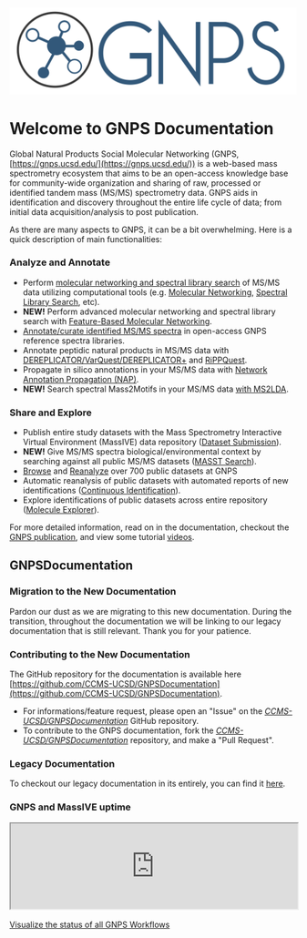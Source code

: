 ![logo](/img/GNPS_logo_original.png)

# Welcome to GNPS Documentation

Global Natural Products Social Molecular Networking (GNPS, [https://gnps.ucsd.edu/](https://gnps.ucsd.edu/)) is a web-based mass spectrometry ecosystem that aims to be an open-access knowledge base for community-wide organization and sharing of raw, processed or identified tandem mass (MS/MS) spectrometry data. GNPS aids in identification and discovery throughout the entire life cycle of data; from initial data acquisition/analysis to post publication.

As there are many aspects to GNPS, it can be a bit overwhelming. Here is a quick description of main functionalities:

### Analyze and Annotate

* Perform [molecular networking and spectral library search](gnpsanalysisoverview.md) of MS/MS data utilizing computational tools (e.g. [Molecular Networking](networking.md), [Spectral Library Search](librarysearch.md), etc).
* **NEW!** Perform advanced molecular networking and spectral library search with [Feature-Based Molecular Networking](featurebasedmolecularnetworking.md).
* [Annotate/curate identified MS/MS spectra](spectrumcuration.md) in open-access GNPS reference spectra libraries.
* Annotate peptidic natural products in MS/MS data with [DEREPLICATOR/VarQuest/DEREPLICATOR+](dereplicator.md) and [RiPPQuest](https://gnps.ucsd.edu/ProteoSAFe/static/gnps-theoretical.jsp). <!--[MetaMiner](metaminer.md) , [CycloNovo](cyclonovo.md)-->
* Propagate in silico annotations in your MS/MS data with [Network Annotation Propagation (NAP)](nap.md).
* **NEW!** Search spectral Mass2Motifs in your MS/MS data [with MS2LDA](ms2lda.md).

### Share and Explore

* Publish entire study datasets with the Mass Spectrometry Interactive Virtual Environment (MassIVE) data repository ([Dataset Submission](datasets.md)).
* **NEW!** Give MS/MS spectra biological/environmental context by searching against all public MS/MS datasets ([MASST Search](masst.md)).
* [Browse](datasets#browsing-datasets) and [Reanalyze](datasets#reanalyze-datasets) over 700 public datasets at GNPS
* Automatic reanalysis of public datasets with automated reports of new identifications ([Continuous Identification](continuousid.md)).
* Explore identifications of public datasets across entire repository ([Molecule Explorer](moleculeexplorer.md)).

For more detailed information, read on in the documentation, checkout the [GNPS publication](https://www.nature.com/articles/nbt.3597), and view some tutorial [videos](https://www.youtube.com/channel/UCufTdDIUPjfoN604Igv_29g/videos).

<!-- ## What is GNPS good for?

There are so many aspects to GNPS as it serves a diverse community. Here we wanted to highlight a few ways we think GNPS has been useful. We also highlight some of the creative ways the community has used GNPS's tools.

### Compound Identification (Dereplication)

Identify MS/MS spectra in your data to state of the art community MS/MS spectral libraries.

### Novel Analog Identification

We use GNPS's molecular networking to identify a novel analog of Stenothricin.

### Relative Quantification Across Samples

### Global Chemistry Visualization

When did we visualize stuff?

### Determine Biological/Chemical Context of Unknown Molecules



### Dataset Deposition for Publication

Today, the scientific community is clamouring for reproducibility of results that has resulted in cries for data transparency. Publications that lack public data are viewed with skepticism and rightfully so. GNPS is a place to deposit your data to in order to facilitate the review process as well as provide the community a resource to advance reproducible and rigorous science.

### Reference MS/MS Spectrum Publication for Re-identification

Put your MS/MS spectrum of a known compound in GNPS spectral libraries, so you never have to manually re-identify a compound in your own samples ever again. -->

## GNPSDocumentation

### Migration to the New Documentation

Pardon our dust as we are migrating to this new documentation. During the transition, throughout the documentation we will be linking to our legacy documentation that is still relevant. Thank you for your patience.

### Contributing to the New Documentation

The GitHub repository for the documentation is available here [https://github.com/CCMS-UCSD/GNPSDocumentation](https://github.com/CCMS-UCSD/GNPSDocumentation).

- For informations/feature request, please open an "Issue" on the [*CCMS-UCSD/GNPSDocumentation*]((https://github.com/CCMS-UCSD/GNPSDocumentation)) GitHub repository.
- To contribute to the GNPS documentation, fork the [*CCMS-UCSD/GNPSDocumentation*]((https://github.com/CCMS-UCSD/GNPSDocumentation)) repository, and make a "Pull Request".

### Legacy Documentation

To checkout our legacy documentation in its entirely, you can find it [here](https://bix-lab.ucsd.edu/display/Public/GNPS+Documentation+Page).

### GNPS and MassIVE uptime

<body>
    <iframe src="https://stats.uptimerobot.com/Am4PLUWn3" style="width: 100%; height: 10% name="myFrame"></iframe>
    <p><a href="https://stats.uptimerobot.com/Am4PLUWn3" target="myFrame"> Visualize the status of all GNPS Workflows</a></p>
